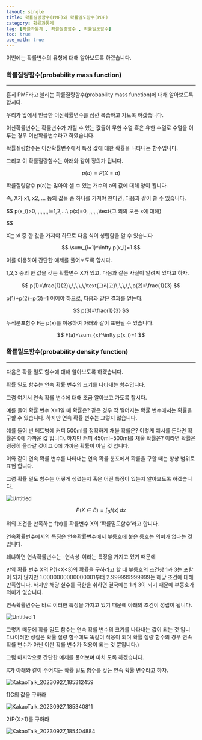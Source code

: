 ```yaml
---
layout: single
title: 확률질량함수(PMF)와 확률밀도함수(PDF)
category: 확률과통계
tag: [확률과통계 , 확률질량함수 , 확률밀도함수]
toc: true
use_math: true
---
```


이번에는 확률변수의 유형에 대해 알아보도록 하겠습니다.

### 확률질량함수(probability mass function)

---

흔히 PMF라고 불리는 확률질량함수(probability mass function)에 대해 알아보도록 합시다.

우리가 앞에서 언급한 이산확률변수를 잠깐 복습하고 가도록 하겠습니다.

이산확률변수는 확률변수가 가질 수 있는 값들이 무한 수열 혹은 유한 수열로 수열을 이루는 경우 이산확률변수라고 하였습니다.

확률질량함수는 이산확률변수에서 특정 값에 대한 확률을 나타내는 함수입니다.

그리고 이 확률질량함수는 아래와 같이 정의가 됩니다.

 

$$
 p(a)=P(X=a)
$$

확률질량함수 p(a)는 많아야 셀 수 있는 개수의 a의 값에 대해 양이 됩니다.

즉, X가 x1, x2, … 등의 값들 중 하나를 가져야 한다면, 다음과 같이 쓸 수 있습니다.

$$
p(x_i)>0, \,\,\,\,\,\,\,i=1,2,...\\
p(x)=0, \,\,\,\,\,\,\text{그 외의 모든 x에 대해}

$$

X는 xi 중 한 값을 가져야 하므로 다음 식이 성립함을 알 수 있습니다

$$
\sum_{i=1}^\infty p(x_i)=1
$$

이를 이용하여 간단한 예제를 풀어보도록 합시다.

1,2,3 중의 한 값을 갖는 확률변수 X가 있고, 다음과 같은 사실이 알려져 있다고 하자.

$$
p(1)=\frac{1}{2}\,\,\,\,\,\text{그리고}\,\,\,\,\,p(2)=\frac{1}{3}
$$

p(1)+p(2)+p(3)=1 이어야 하므로, 다음과 같은 결과를 얻는다.

$$
p(3)=\frac{1}{3}
$$

누적분포함수 F는 p(x)를 이용하여 아래와 같이 표현될 수 있습니다.

$$
F(a)=\sum_{x}^\infty p(x_i)=1
$$

### 확률밀도함수(probability density function)

---

다음은 확률 밀도 함수에 대해 알아보도록 하겠습니다.

확률 밀도 함수는 연속 확률 변수의 크기를 나타내는 함수입니다.

그럼 여기서 연속 확률 변수에 대해 조금 알아보고 가도록 합시다.

예를 들어 확률 변수 X=1일 때 확률은? 같은 경우 딱 떨어지는 확률 변수에서는 확률을 구할 수 있습니다. 하지만 연속 확률 변수는 그렇지 않습니다.

예를 들어 빈 페트병에 커피 500ml를 정확하게 채울 확률은? 이렇게 예시를 든다면 확률은 0에 가까운 값 입니다. 하지만 커피 450ml~500ml를 채울 확률은? 이라면 확률은 굉장히 올라갈 것이고 0에 가까운 확률이 아닐 것 입니다.

이와 같이 연속 확률 변수를 나타내는 연속 확률 분포에서 확률을 구할 때는 항상 범위로 표현 합니다.

그럼 확률 밀도 함수는 어떻게 생겼는지 혹은 어떤 특징이 있는지 알아보도록 하겠습니다.

![Untitled](https://github.com/jusunglee-ai/jusunglee-ai.github.io/assets/125032849/3dd7639a-acac-44bf-aaa1-30f39d1b9536)

$$
P(X\in B)=\int_{B}^{} f(x)\,dx
$$

위의 조건을 만족하는 f(x)를 확률변수 X의 ‘확률밀도함수’라고 합니다.

연속확률변수에서의 특징은 연속확률변수에서 부등호에 붙은 등호는 의미가 없다는 것 입니다.

왜냐하면 연속확률변수는 -연속성-이라는 특징을 가지고 있기 때문에 

만약 확률 변수 X의 P(1<X<3)의 확률을 구하라고 할 때 부등호의 조건상 1과 3는 포함이 되지 않지만 1.0000000000000001부터 2.999999999999는 해당 조건에 대해 만족합니다. 하지만 해당 실수를 극한을 취하면 결국에는 1과 3이 되기 때문에 부등호가 의미가 없습니다.

연속확률변수는 바로 이러한 특징을 가지고 있기 때문에 아래의 조건이 성립이 됩니다.

![Untitled 1](https://github.com/jusunglee-ai/jusunglee-ai.github.io/assets/125032849/831f1107-a38c-4a25-bec0-7c0aba05bad7)

그렇기 때문에 확률 밀도 함수는 연속 확률 변수의 크기를 나타내는 값이 되는 것 입니다.(이러한 성질은 확률 질량 함수에도 똑같이 적용이 되며 확률 질량 함수의 경우 연속 확률 변수가 아닌 이산 확률 변수가 적용이 되는 것 뿐입니다.)

그럼 마지막으로 간단한 예제를 풀어보며 마치 도록 하겠습니다.

X가 아래와 같이 주어지는 확률 밀도 함수를 갖는 연속 확률 변수라고 하자.

![KakaoTalk_20230927_185312459](https://github.com/jusunglee-ai/jusunglee-ai.github.io/assets/125032849/a17a4d8d-b0b5-419b-98ac-31f026d3f77f)

1)C의 값을 구하라

![KakaoTalk_20230927_185340811](https://github.com/jusunglee-ai/jusunglee-ai.github.io/assets/125032849/b00fc099-2a3d-4b12-b059-da9418a78f9c)

2)P{X>1}를 구하라

![KakaoTalk_20230927_185404884](https://github.com/jusunglee-ai/jusunglee-ai.github.io/assets/125032849/9587635f-1203-48f9-a989-8ca8cfa691e8)